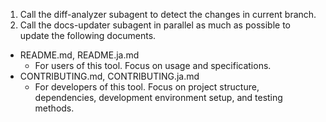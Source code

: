 1. Call the diff-analyzer subagent to detect the changes in current branch.
2. Call the docs-updater subagent in parallel as much as possible to update the following documents.
  - README.md, README.ja.md
    - For users of this tool. Focus on usage and specifications.
  - CONTRIBUTING.md, CONTRIBUTING.ja.md
    - For developers of this tool. Focus on project structure, dependencies, development environment setup, and testing methods.
